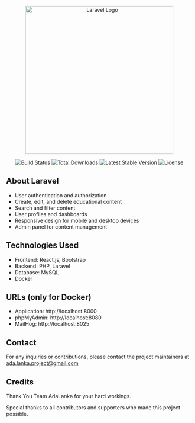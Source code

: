 <p align="center"><a href="https://laravel.com" target="_blank"><img src="https://raw.githubusercontent.com/laravel/art/master/logo-lockup/5%20SVG/2%20CMYK/1%20Full%20Color/laravel-logolockup-cmyk-red.svg" width="400" alt="Laravel Logo"></a></p>

<p align="center">
<a href="https://github.com/laravel/framework/actions"><img src="https://github.com/laravel/framework/workflows/tests/badge.svg" alt="Build Status"></a>
<a href="https://packagist.org/packages/laravel/framework"><img src="https://img.shields.io/packagist/dt/laravel/framework" alt="Total Downloads"></a>
<a href="https://packagist.org/packages/laravel/framework"><img src="https://img.shields.io/packagist/v/laravel/framework" alt="Latest Stable Version"></a>
<a href="https://packagist.org/packages/laravel/framework"><img src="https://img.shields.io/packagist/l/laravel/framework" alt="License"></a>
</p>

## About Laravel

-   User authentication and authorization
-   Create, edit, and delete educational content
-   Search and filter content
-   User profiles and dashboards
-   Responsive design for mobile and desktop devices
-   Admin panel for content management

## Technologies Used

-   Frontend: React.js, Bootstrap
-   Backend: PHP, Laravel
-   Database: MySQL
-   Docker

## URLs (only for Docker)

-   Application: http://localhost:8000
-   phpMyAdmin: http://localhost:8080
-   MailHog: http://localhost:8025

## Contact

For any inquiries or contributions, please contact the project maintainers at [ada.lanka.project@gmail.com](mailto:ada.lanka.project@gmail.com)

## Credits

Thank You Team AdaLanka for your hard workings.

Special thanks to all contributors and supporters who made this project possible.
